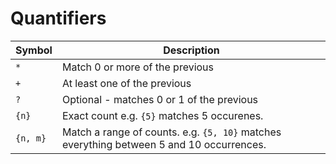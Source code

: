 # Quantifiers

| Symbol   | Description                                                                              |
| -------- | ---------------------------------------------------------------------------------------- |
| `*`      | Match 0 or more of the previous                                                          |
| `+`      | At least one of the previous                                                             |
| `?`      | Optional - matches 0 or 1 of the previous                                                |
| `{n}`    | Exact count e.g. `{5}` matches 5 occurenes.                                              |
| `{n, m}` | Match a range of counts. e.g. `{5, 10}` matches everything between 5 and 10 occurrences. |
